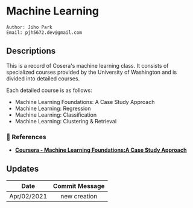 # Machine Learning
````
Author: Jiho Park
Email: pjh5672.dev@gmail.com
````


## Descriptions
This is a record of Cosera's machine learning class. It consists of specialized courses provided by the University of Washington and is divided into detailed courses.  
  
Each detailed course is as follows:  

- Machine Learning Foundations: A Case Study Approach
- Machine Learning: Regression
- Machine Learning: Classification
- Machine Learning: Clustering & Retrieval   


### :memo: References
- **[Coursera - Machine Learning Foundations:A Case Study Approach](https://www.coursera.org/learn/ml-foundations?specialization=machine-learning)**     


## Updates
| Date | Commit Message |
|:----:|:----:|
| Apr/02/2021 | new creation |
